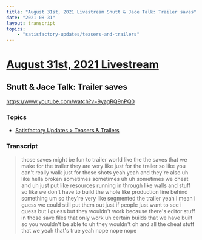 ```yaml
---
title: "August 31st, 2021 Livestream Snutt & Jace Talk: Trailer saves"
date: "2021-08-31"
layout: transcript
topics:
    - "satisfactory-updates/teasers-and-trailers"
---
```

# [August 31st, 2021 Livestream](../2021-08-31.md)
## Snutt & Jace Talk: Trailer saves
https://www.youtube.com/watch?v=9yagRQ9nPQ0

### Topics
* [Satisfactory Updates > Teasers & Trailers](../topics/satisfactory-updates/teasers-and-trailers.md)

### Transcript

> those saves might be fun to trailer world like the the saves that we make for the trailer they are very like just for the trailer so like you can't really walk just for those shots yeah yeah and they're also uh like hella broken sometimes sometimes uh uh sometimes we cheat and uh just put like resources running in through like walls and stuff so like we don't have to build the whole like production line behind something um so they're very like segmented the trailer yeah i mean i guess we could still put them out just if people just want to see i guess but i guess but they wouldn't work because there's editor stuff in those save files that only work uh certain builds that we have built so you wouldn't be able to uh they wouldn't oh and all the cheat stuff that we yeah that's true yeah nope nope nope
